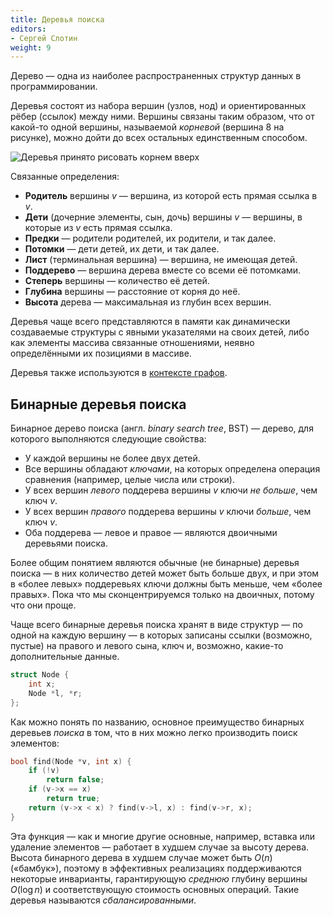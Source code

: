 ```yaml
---
title: Деревья поиска
editors:
- Сергей Слотин
weight: 9
---
```


Дерево — одна из наиболее распространенных структур данных в программировании.

Деревья состоят из набора вершин (узлов, нод) и ориентированных рёбер (ссылок) между ними. Вершины связаны таким образом, что от какой-то одной вершины, называемой *корневой* (вершина 8 на рисунке), можно дойти до всех остальных единственным способом.

![Деревья принято рисовать корнем вверх](/img/bst.svg)

Связанные определения:
- **Родитель** вершины $v$ — вершина, из которой есть прямая ссылка в $v$. 
- **Дети** (дочерние элементы, сын, дочь) вершины $v$ — вершины, в которые из $v$ есть прямая ссылка.
- **Предки** — родители родителей, их родители, и так далее.
- **Потомки** — дети детей, их дети, и так далее.
- **Лист** (терминальная вершина) — вершина, не имеющая детей.
- **Поддерево** — вершина дерева вместе со всеми её потомками.
- **Степерь** вершины — количество её детей.
- **Глубина** вершины — расстояние от корня до неё.
- **Высота** дерева — максимальная из глубин всех вершин.

Деревья чаще всего представляются в памяти как динамически создаваемые структуры с явными указателями на своих детей, либо как элементы массива связанные отношениями, неявно определёнными их позициями в массиве.

Деревья также используются в [контексте графов](/cs/trees).

## Бинарные деревья поиска

Бинарное дерево поиска (англ. *binary search tree*, BST) — дерево, для которого выполняются следующие свойства:

- У каждой вершины не более двух детей.
- Все вершины обладают *ключами*, на которых определена операция сравнения (например, целые числа или строки).
- У всех вершин *левого* поддерева вершины $v$ ключи *не больше*, чем ключ $v$.
- У всех вершин *правого* поддерева вершины $v$ ключи *больше*, чем ключ $v$.
- Оба поддерева — левое и правое — являются двоичными деревьями поиска.

Более общим понятием являются обычные (не бинарные) деревья поиска — в них количество детей может быть больше двух, и при этом в «более левых» поддеревьях ключи должны быть меньше, чем «более правых». Пока что мы сконцентрируемся только на двоичных, потому что они проще.

Чаще всего бинарные деревья поиска хранят в виде структур — по одной на каждую вершину — в которых записаны ссылки (возможно, пустые) на правого и левого сына, ключ и, возможно, какие-то дополнительные данные.

```cpp
struct Node {
    int x;
    Node *l, *r;
};
```

Как можно понять по названию, основное преимущество бинарных деревьев *поиска* в том, что в них можно легко производить поиск элементов:

```cpp
bool find(Node *v, int x) {
    if (!v)
        return false;
    if (v->x == x)
        return true;
    return (v->x < x) ? find(v->l, x) : find(v->r, x);
}
```

Эта функция — как и многие другие основные, например, вставка или удаление элементов — работает в худшем случае за высоту дерева. Высота бинарного дерева в худшем случае может быть $O(n)$ («бамбук»), поэтому в эффективных реализациях поддерживаются некоторые инварианты, гарантирующую *среднюю* глубину вершины $O(\log n)$ и соответствующую стоимость основных операций. Такие деревья называются *сбалансированными*.
